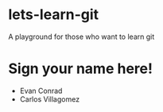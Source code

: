# lets-learn-git
A playground for those who want to learn git

# Sign your name here!
- Evan Conrad 
- Carlos Villagomez

